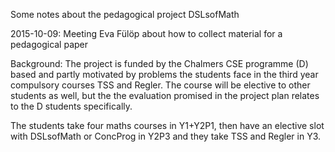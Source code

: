 Some notes about the pedagogical project DSLsofMath

2015-10-09: Meeting Eva Fülöp about how to collect material for a pedagogical paper

Background: The project is funded by the Chalmers CSE programme (D)
based and partly motivated by problems the students face in the third
year compulsory courses TSS and Regler. The course will be elective to
other students as well, but the the evaluation promised in the project
plan relates to the D students specifically.

The students take four maths courses in Y1+Y2P1, then have an elective
slot with DSLsofMath or ConcProg in Y2P3 and they take TSS and Regler
in Y3.
